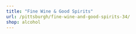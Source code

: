 ```yaml
---
title: "Fine Wine & Good Spirits"
url: /pittsburgh/fine-wine-and-good-spirits-34/
shop: alcohol
---
```

